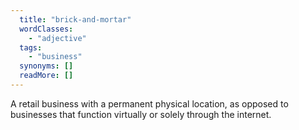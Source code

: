 ```yaml
---
  title: "brick-and-mortar"
  wordClasses: 
    - "adjective"
  tags: 
    - "business"
  synonyms: []
  readMore: []
---
```

A retail business with a permanent physical location, as opposed to businesses that function virtually or solely through the internet.
